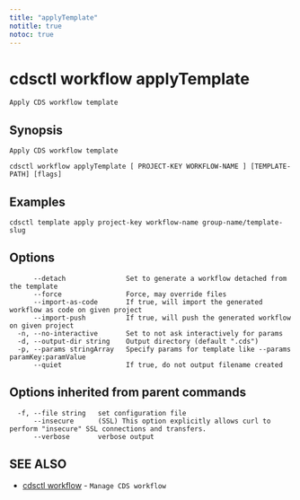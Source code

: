 ```yaml
---
title: "applyTemplate"
notitle: true
notoc: true
---
```

# cdsctl workflow applyTemplate

`Apply CDS workflow template`

## Synopsis

`Apply CDS workflow template`

```
cdsctl workflow applyTemplate [ PROJECT-KEY WORKFLOW-NAME ] [TEMPLATE-PATH] [flags]
```

## Examples

```
cdsctl template apply project-key workflow-name group-name/template-slug
```

## Options

```
      --detach               Set to generate a workflow detached from the template
      --force                Force, may override files
      --import-as-code       If true, will import the generated workflow as code on given project
      --import-push          If true, will push the generated workflow on given project
  -n, --no-interactive       Set to not ask interactively for params
  -d, --output-dir string    Output directory (default ".cds")
  -p, --params stringArray   Specify params for template like --params paramKey:paramValue
      --quiet                If true, do not output filename created
```

## Options inherited from parent commands

```
  -f, --file string   set configuration file
      --insecure      (SSL) This option explicitly allows curl to perform "insecure" SSL connections and transfers.
      --verbose       verbose output
```

## SEE ALSO

* [cdsctl workflow](/docs/components/cdsctl/workflow/)	 - `Manage CDS workflow`

